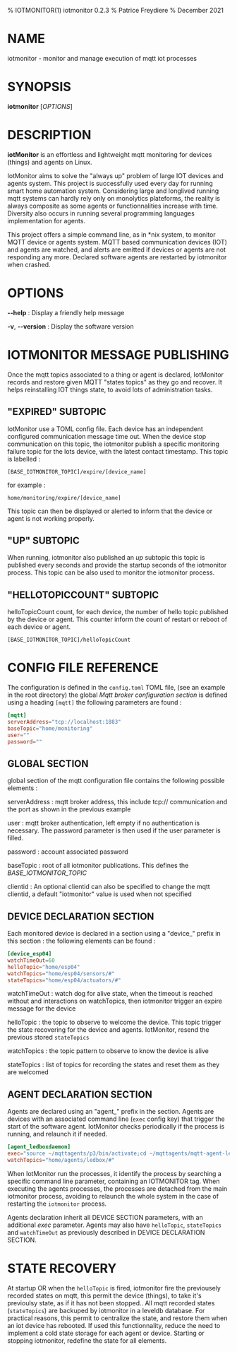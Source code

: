 % IOTMONITOR(1) iotmonitor 0.2.3
% Patrice Freydiere
% December 2021

# NAME
iotmonitor - monitor and manage execution of mqtt iot processes

# SYNOPSIS
**iotmonitor** [*OPTIONS*]

# DESCRIPTION

**iotMonitor** is an effortless and lightweight mqtt monitoring for devices (things) and agents on Linux. 

IotMonitor aims to solve the "always up" problem of large IOT devices and agents system. This project is successfully used every day for running smart home automation system.
Considering large and longlived running mqtt systems can hardly rely only on monolytics plateforms, the reality is always composite as some agents or functionnalities increase with time. Diversity also occurs in running several programming languages implementation for agents. 

This project offers a simple command line, as in \*nix system, to monitor MQTT device or agents system. MQTT based communication devices (IOT) and agents are watched, and alerts are emitted if devices or agents are not responding any more. Declared software agents are restarted by iotmonitor when crashed. 

# OPTIONS

**--help**
: Display a friendly help message

**-v**, **--version**
: Display the software version

# IOTMONITOR MESSAGE PUBLISHING

Once the mqtt topics associated to a thing or agent is declared, IotMonitor records and restore given MQTT "states topics" as they go and recover. It helps reinstalling IOT things state, to avoid lots of administration tasks.

## "EXPIRED" SUBTOPIC

IotMonitor use a TOML config file. Each device has an independent configured communication message time out. When the device stop communication on this topic, the iotmonitor publish a specific monitoring failure topic for the lots device, with the latest contact timestamp. This topic is labelled :

	[BASE_IOTMONITOR_TOPIC]/expire/[device_name]
for example :

	home/monitoring/expire/[device_name]

This topic can then be displayed or alerted to inform that the device or agent is not working properly.

## "UP" SUBTOPIC

When running, iotmonitor also published an *up* subtopic this topic is published every seconds and provide the startup seconds of the iotmonitor process. This topic can be also used to monitor the iotmonitor process.

## "HELLOTOPICCOUNT" SUBTOPIC

helloTopicCount count, for each device, the number of hello topic published by the device or agent. This counter inform the count of restart or reboot of each device or agent.

	[BASE_IOTMONITOR_TOPIC]/helloTopicCount



# CONFIG FILE REFERENCE

The configuration is defined in the  `config.toml` TOML file, (see an example in the root directory)
the global _Mqtt broker configuration section_ is defined using a heading `[mqtt]` 
the following parameters are found :

```toml
[mqtt]
serverAddress="tcp://localhost:1883"
baseTopic="home/monitoring"
user=""
password=""
```

## GLOBAL SECTION

global section of the mqtt configuration file contains the following possible elements :

serverAddress
: mqtt broker address, this include tcp:// communication and the port as shown in the previous example

user
: mqtt broker authentication, left empty if no authentication is necessary. The password parameter is then used if the user parameter is filled.

password
: account associated password

baseTopic
: root of all iotmonitor publications. This defines the *BASE_IOTMONITOR_TOPIC*

clientid
: An optional clientid can also be specified to change the mqtt clientid, a default "iotmonitor" value is used when not specified

## DEVICE DECLARATION SECTION

Each monitored device is declared in a section using a "device_" prefix in this section : the following elements can be found :

```toml
[device_esp04]
watchTimeOut=60
helloTopic="home/esp04"
watchTopics="home/esp04/sensors/#"
stateTopics="home/esp04/actuators/#"
```

watchTimeOut
: watch dog for alive state, when the timeout is reached without and interactions on watchTopics, then iotmonitor trigger an expire message for the device

helloTopic
: the topic to observe to welcome the device. This topic trigger the state recovering for the device and agents. IotMonitor, resend the previous stored `stateTopics`

watchTopics
: the topic pattern to observe to know the device is alive

stateTopics
: list of topics for recording the states and reset them as they are welcomed

## AGENT DECLARATION SECTION

Agents are declared using an "agent_" prefix in the section. Agents are devices with an associated command line (`exec` config key) that trigger the start of the software agent. IotMonitor checks periodically if the process is running, and relaunch it if needed.

```toml
[agent_ledboxdaemon]
exec="source ~/mqttagents/p3/bin/activate;cd ~/mqttagents/mqtt-agent-ledbox;python3 ledboxdaemon.py"
watchTopics="home/agents/ledbox/#"
```

When IotMonitor run the processes, it identify the process by searching a specific  command line parameter, containing an IOTMONITOR tag. When executing the agents processes, the processes are detached from the main iotmonitor process, avoiding to relaunch the whole system in the case of restarting the `iotmonitor` process.

Agents declaration inherit all DEVICE SECTION parameters, with an additional *exec* parameter.
Agents may also have `helloTopic`, `stateTopics` and `watchTimeOut` as previously described in DEVICE DECLARATION SECTION.


# STATE RECOVERY

At startup OR when the `helloTopic` is fired, iotmonitor fire the previousely recorded states on mqtt, this permit the device (things), to take it's previoulsy state, as if it has not been stopped.. All mqtt recorded states (`stateTopics`) are backuped by iotmonitor in a leveldb database.
For practical reasons, this permit to centralize the state, and restore them when an iot device has rebooted. If used this functionnality, reduce the need to implement a cold state storage for each agent or device.  Starting or stopping iotmonitor, redefine the state for all elements.



